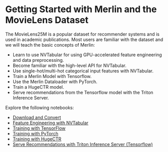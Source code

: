 # Getting Started with Merlin and the MovieLens Dataset

The MovieLens25M is a popular dataset for recommender systems and is used in academic publications.
Most users are familiar with the dataset and we will teach the basic concepts of Merlin:

- Learn to use NVTabular for using GPU-accelerated feature engineering and data preprocessing.
- Become familiar with the high-level API for NVTabular.
- Use single-hot/multi-hot categorical input features with NVTabular.
- Train a Merlin Model with Tensorflow.
- Use the Merlin Dataloader with PyTorch.
- Train a HugeCTR model.
- Serve recommendations from the Tensorflow model with the Triton Inference Server.

Explore the following notebooks:

- [Download and Convert](01-Download-Convert.ipynb)
- [Feature Engineering with NVTabular](02-ETL-with-NVTabular.ipynb)
- [Training with TensorFlow](03-Training-with-TF.ipynb)
- [Training with PyTorch](03-Training-with-PyTorch.ipynb)
- [Training with HugeCTR](03-Training-with-HugeCTR.ipynb)
- [Serve Recommendations with Triton Inference Server (Tensorflow)](04-Triton-Inference-with-TF.ipynb)

